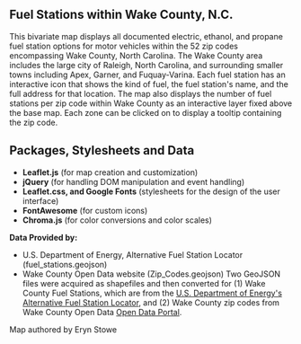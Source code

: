 ## Fuel Stations within Wake County, N.C. 

This bivariate map displays all documented electric, ethanol, and propane fuel station options for motor vehicles within the 52 zip codes encompassing Wake County, North Carolina. The Wake County area includes the large city of Raleigh, North Carolina, and surrounding smaller towns including Apex, Garner, and Fuquay-Varina. Each fuel station has an interactive icon that shows the kind of fuel, the fuel station's name, and the full address for that location. The map also displays the number of fuel stations per zip code within Wake County as an interactive layer fixed above the base map. Each zone can be clicked on to display a tooltip containing the zip code.

## Packages, Stylesheets and Data 
- **Leaflet.js** (for map creation and customization)
- **jQuery** (for handling DOM manipulation and event handling)
- **Leaflet.css, and Google Fonts** (stylesheets for the design of the user interface)
- **FontAwesome** (for custom icons)
- **Chroma.js** (for color conversions and color scales)

**Data Provided by:**
- U.S. Department of Energy, Alternative Fuel Station Locator (fuel_stations.geojson)
- Wake County Open Data website (Zip_Codes.geojson)
Two GeoJSON files were acquired as shapefiles and then converted for (1) Wake County Fuel Stations, which are from the [U.S. Department of Energy's Alternative Fuel Station Locator](https://afdc.energy.gov/), and (2) Wake County zip codes from Wake County Open Data [Open Data Portal](https://data.wake.gov/).

Map authored by Eryn Stowe
